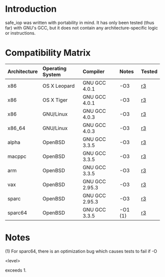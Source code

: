 # Introduction #

safe\_iop was written with portability in mind. It has only been tested (thus far) with GNU's GCC, but it does not contain any architecture-specific logic or instructions.

# Compatibility Matrix #


| Architecture | Operating System | Compiler       | Notes    | Tested |
|:-------------|:-----------------|:---------------|:---------|:-------|
| x86          | OS X Leopard     | GNU GCC 4.0.1  | -O3      | [r3](https://code.google.com/p/safe-iop/source/detail?r=3)     |
| x86          | OS X Tiger       | GNU GCC 4.0.1  | -O3      | [r3](https://code.google.com/p/safe-iop/source/detail?r=3)     |
| x86          | GNU/Linux        | GNU GCC 4.0.3  | -O3      | [r3](https://code.google.com/p/safe-iop/source/detail?r=3)     |
| x86\_64       | GNU/Linux        | GNU GCC 4.0.3  | -O3      | [r3](https://code.google.com/p/safe-iop/source/detail?r=3)     |
| alpha        | OpenBSD          | GNU GCC 3.3.5  | -O3      | [r3](https://code.google.com/p/safe-iop/source/detail?r=3)     |
| macppc       | OpenBSD          | GNU GCC 3.3.5  | -O3      | [r3](https://code.google.com/p/safe-iop/source/detail?r=3)     |
| arm          | OpenBSD          | GNU GCC 3.3.5  | -O3      | [r3](https://code.google.com/p/safe-iop/source/detail?r=3)     |
| vax          | OpenBSD          | GNU GCC 2.95.3 | -O3      | [r3](https://code.google.com/p/safe-iop/source/detail?r=3)     |
| sparc        | OpenBSD          | GNU GCC 2.95.3 | -O3      | [r3](https://code.google.com/p/safe-iop/source/detail?r=3)     |
| sparc64      | OpenBSD          | GNU GCC 3.3.5  | -O1 (1)  | [r3](https://code.google.com/p/safe-iop/source/detail?r=3)     |


# Notes #

(1) For sparc64, there is an optimization bug which causes tests to fail if -O

&lt;level&gt;

 exceeds 1.